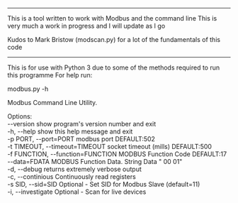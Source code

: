 ***********************************************************

This is a tool written to work with Modbus and the command line
This is very much a work in progress and I will update as I go

Kudos to Mark Bristow (modscan.py) for a lot of the fundamentals of this code
***********************************************************

This is for use with Python 3 due to some of the methods required to run this programme
For help run:

modbus.py -h

Modbus Command Line Utility.  

Options:  
--version             				show program's version number and exit  
-h, --help            				show this help message and exit  
-p PORT, --port=PORT  				modbus port DEFAULT:502  
-t TIMEOUT, --timeout=TIMEOUT 		socket timeout (mills) DEFAULT:500  
-f FUNCTION, --function=FUNCTION	MODBUS Function Code DEFAULT:17  
--data=FDATA          MODBUS Function Data.  String Data " 00 01"  
-d, --debug           returns extremely verbose output  
-c, --continious      Continuously read registers  
-s SID, --sid=SID     Optional - Set SID for Modbus Slave (default=11)  
-i, --investigate     Optional - Scan for live devices  